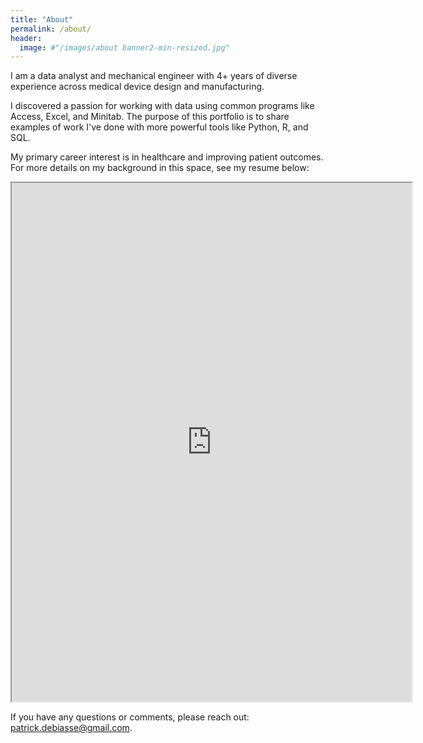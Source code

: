 ```yaml
---
title: "About"
permalink: /about/
header:
  image: #"/images/about banner2-min-resized.jpg"
---
```


I am a data analyst and mechanical engineer with 4+ years of diverse experience across medical device design and manufacturing.

I discovered a passion for working with data using common programs like Access, Excel, and Minitab. The purpose of this portfolio is to share examples of work I've done with more powerful tools like Python, R, and SQL.

My primary career interest is in healthcare and improving patient outcomes. For more details on my background in this space, see my resume below:  

<iframe src="https://drive.google.com/file/d/19v4_fkIsCNdSPLXyIxOrdE6ha8Xhq8Gw/preview" width="640" height="830"></iframe>

If you have any questions or comments, please reach out:  [patrick.debiasse@gmail.com](patrick.debiasse@gmail.com).
